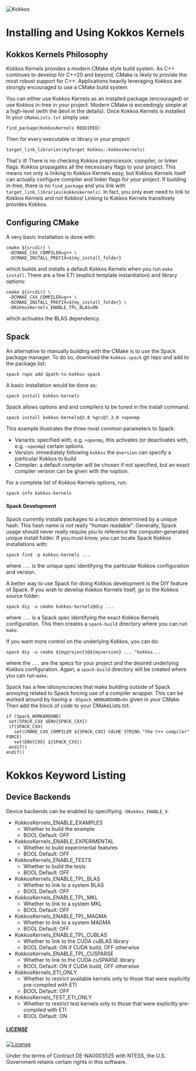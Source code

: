 ![Kokkos](https://avatars2.githubusercontent.com/u/10199860?s=200&v=4)

# Installing and Using Kokkos Kernels

## Kokkos Kernels Philosophy
Kokkos Kernels provides a modern CMake style build system.
As C++ continues to develop for C++20 and beyond, CMake is likely to provide the most robust support
for C++.  Applications heavily leveraging Kokkos are strongly encouraged to use a CMake build system.

You can either use Kokkos Kernels as an installed package (encouraged) or use Kokkos in-tree in your project.
Modern CMake is exceedingly simple at a high-level (with the devil in the details).
Once Kokkos Kernels is installed In your `CMakeLists.txt` simply use:
````
find_package(KokkosKernels REQUIRED)
````
Then for every executable or library in your project:
````
target_link_libraries(myTarget Kokkos::kokkoskernels)
````
That's it! There is no checking Kokkos preprocessor, compiler, or linker flags.
Kokkos propagates all the necesssary flags to your project.
This means not only is linking to Kokkos Kernels easy, but Kokkos Kernels itself can actually configure compiler and linker flags for *your* 
project. If building in-tree, there is no `find_package` and you link with `target_link_libraries(kokkoskernels)`.
In fact, you only ever need to link to Kokkos Kernels and not Kokkos!
Linking to Kokkos Kernels transitively provides Kokkos.


## Configuring CMake
A very basic installation is done with:
````
cmake ${srcdir} \
 -DCMAKE_CXX_COMPILER=g++ \
 -DCMAKE_INSTALL_PREFIX=${my_install_folder}
````
which builds and installs a default Kokkos Kernels when you run `make install`.
There are a few ETI (explicit template instantiation) and library options:
````
cmake ${srcdir} \
 -DCMAKE_CXX_COMPILER=g++ \
 -DCMAKE_INSTALL_PREFIX=${my_install_folder} \
 -DKokkosKernels_ENABLE_TPL_BLAS=ON
```` 
which activates the BLAS dependency.

## Spack
An alternative to manually building with the CMake is to use the Spack package manager.
To do so, download the `kokkos-spack` git repo and add to the package list:
````
spack repo add $path-to-kokkos-spack
````
A basic installation would be done as:
````
spack install kokkos-kernels
````
Spack allows options and and compilers to be tuned in the install command.
````
spack install kokkos-kernels@3.0 %gcc@7.3.0 +openmp
````
This example illustrates the three most common parameters to Spack:
* Variants: specified with, e.g. `+openmp`, this activates (or deactivates with, e.g. `~openmp`) certain options.
* Version:  immediately following `kokkos` the `@version` can specify a particular Kokkos to build
* Compiler: a default compiler will be chosen if not specified, but an exact compiler version can be given with the `%`option.

For a complete list of Kokkos Kernels options, run:
````
spack info kokkos-kernels
````

#### Spack Development
Spack currently installs packages to a location determined by a unique hash. This hash name is not really "human readable".
Generally, Spack usage should never really require you to reference the computer-generated unique install folder. 
If you must know, you can locate Spack Kokkos installations with:
````
spack find -p kokkos-kernels ...
````
where `...` is the unique spec identifying the particular Kokkos configuration and version.

A better way to use Spack for doing Kokkos development is the DIY feature of Spack.
If you wish to develop Kokkos Kernels itself, go to the Kokkos source folder:
````
spack diy -u cmake kokkos-kernels@diy ... 
````
where `...` is a Spack spec identifying the exact Kokkos Kernels configuration.
This then creates a `spack-build` directory where you can run `make`.

If you want more control on the underlying Kokkos, you can do:
````
spack diy -u cmake ${myproject}@${myversion} ... ^kokkos...
````
where the `...` are the specs for your project and the desired underlying Kokkos configuration.
Again, a `spack-build` directory will be created where you can run `make`.

Spack has a few idiosyncracies that make building outside of Spack annoying related to Spack forcing use of a compiler wrapper. This can be worked around by having a `-DSpack_WORKAROUND=On` given in your CMake. Then add the block of code to your CMakeLists.txt:

````
if (Spack_WORKAROUND)
 set(SPACK_CXX $ENV{SPACK_CXX})
 if(SPACK_CXX)
   set(CMAKE_CXX_COMPILER ${SPACK_CXX} CACHE STRING "the C++ compiler" FORCE)
   set(ENV{CXX} ${SPACK_CXX})
 endif()
endif()
````

# Kokkos Keyword Listing

## Device Backends
Device backends can be enabled by specifiying `-DKokkos_ENABLE_X`.

* KokkosKernels_ENABLE_EXAMPLES
  * Whether to build the example
  * BOOL Default: OFF
* KokkosKernels_ENABLE_EXPERIMENTAL
  * Whether to build experimental features
  * BOOL Default: OFF
* KokkosKernels_ENABLE_TESTS
  * Whether to build the tests
  * BOOL Default: OFF
* KokkosKernels_ENABLE_TPL_BLAS
  * Whether to link to a system BLAS
  * BOOL Default: OFF
* KokkosKernels_ENABLE_TPL_MKL
  * Whether to link to a system MKL
  * BOOL Default: OFF
* KokkosKernels_ENABLE_TPL_MAGMA
  * Whether to link to a system MAGMA
  * BOOL Default: OFF
* KokkosKernels_ENABLE_TPL_CUBLAS
  * Whether to link to the CUDA cuBLAS library
  * BOOL Default: ON if CUDA build, OFF otherwise
* KokkosKernels_ENABLE_TPL_CUSPARSE
  * Whether to link to the CUDA cuSPARSE library
  * BOOL Default: ON if CUDA build, OFF otherwise
* KokkosKernels_ETI_ONLY
  * Whether to restrict available kernels only to those that were explicitly pre-compiled with ETI
  * BOOL Default: OFF
* KokkosKernels_TEST_ETI_ONLY
  * Whether to restrict test kernels only to those that were explicitly pre-compiled with ETI
  * BOOL Default: ON

##### [LICENSE](https://github.com/kokkos/kokkos/blob/devel/LICENSE)

[![License](https://img.shields.io/badge/License-BSD%203--Clause-blue.svg)](https://opensource.org/licenses/BSD-3-Clause)

Under the terms of Contract DE-NA0003525 with NTESS,
the U.S. Government retains certain rights in this software.
